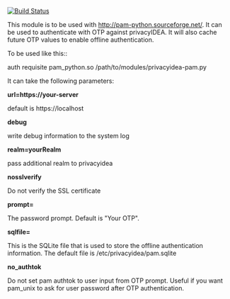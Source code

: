 [![Build Status](https://travis-ci.org/privacyidea/pam_python.svg?branch=master)](https://travis-ci.org/privacyidea/pam_python)

This module is to be used with http://pam-python.sourceforge.net/.
It can be used to authenticate with OTP against privacyIDEA. It will also 
cache future OTP values to enable offline authentication.

To be used like this::

   auth   requisite    pam_python.so /path/to/modules/privacyidea-pam.py

It can take the following parameters:

**url=https://your-server** 

   default is https://localhost
  
**debug**

   write debug information to the system log
   
**realm=yourRealm**

   pass additional realm to privacyidea
   
**nosslverify**

   Do not verify the SSL certificate
   
**prompt=<Prompt>**

   The password prompt. Default is "Your OTP".
   
**sqlfile=<file>**

   This is the SQLite file that is used to store the offline authentication 
   information.
   The default file is /etc/privacyidea/pam.sqlite

**no_authtok**

  Do not set pam authtok to user input from OTP prompt.
  Useful if you want pam_unix to ask for user password after OTP authentication.
